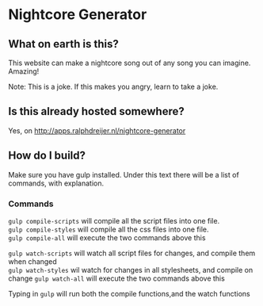 # Nightcore Generator

## What on earth is this?
This website can make a nightcore song out of any song you can imagine. Amazing!

Note: This is a joke. If this makes you angry, learn to take a joke.

## Is this already hosted somewhere?
Yes, on http://apps.ralphdreijer.nl/nightcore-generator

## How do I build?
Make sure you have gulp installed. Under this text there will be a list of commands, with explanation.

### Commands
`gulp compile-scripts` will compile all the script files into one file.  
`gulp compile-styles` will compile all the css files into one file.  
`gulp compile-all` will execute the two commands above this

`gulp watch-scripts` will watch all script files for changes, and compile them when changed  
`gulp watch-styles` wil watch for changes in all stylesheets, and compile on change
`gulp watch-all` will execute the two commands above this

Typing in `gulp` will run both the compile functions,and the watch functions
